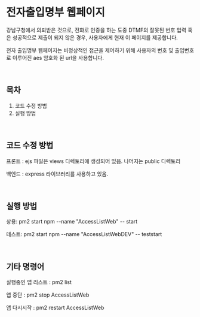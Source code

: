 # 전자출입명부 웹페이지

강남구청에서 의뢰받은 것으로, 전화로 인증을 하는 도중 DTMF의 잘못된 번호 입력 혹은 성공적으로 제출이 되지 않은 경우, 사용자에게 현재 이 페이지를 제공합니다.

전자 출입명부 웹페이지는 비정상적인 접근을 제어하기 위해 사용자의 번호 및 출입번호로 이루어진 aes 암호화 된 url을 사용합니다.

<br>

## 목차

1. 코드 수정 방법
2. 실행 방법

<br>

## 코드 수정 방법

프론트 : ejs 파일은 views 디렉토리에 생성되어 있음. 나머지는 public 디렉토리

백엔드 : express 라이브러리를 사용하고 있음.

<br>

## 실행 방법

상용: pm2 start npm --name "AccessListWeb" -- start

테스트: pm2 start npm --name "AccessListWebDEV" -- teststart

<br>

## 기타 명령어

실행중인 앱 리스트 : pm2 list

앱 중단 : pm2 stop AccessListWeb

앱 다시시작 : pm2 restart AccessListWeb
